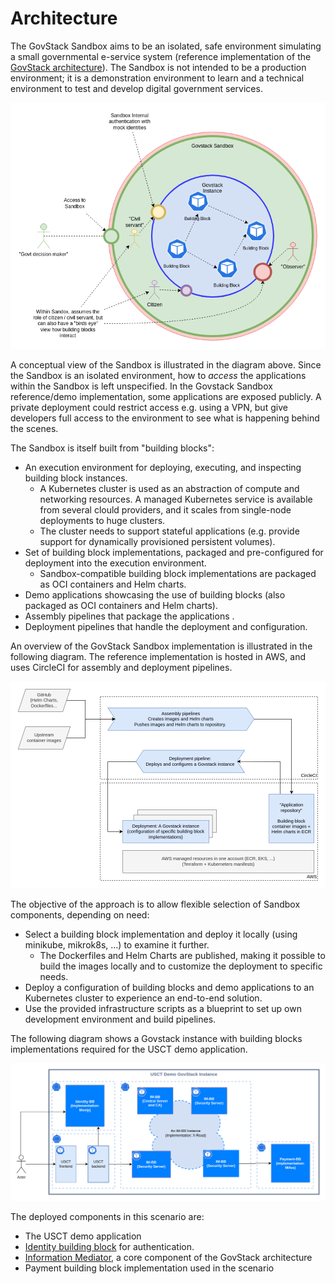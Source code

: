 # Architecture

The GovStack Sandbox aims to be an isolated, safe environment simulating a small governmental e-service system (reference implementation of the [GovStack architecture](https://govstack.gitbook.io/specification/architecture-and-nonfunctional-requirements)). The Sandbox is not intended to be a production environment; it is a demonstration environment to learn and a technical environment to test and develop digital government services.

![Sandbox conceptual view](assets/conceptual-view.drawio.png)

A conceptual view of the Sandbox is illustrated in the diagram above. Since the Sandbox is an isolated environment, how to *access* the applications within the Sandbox is left unspecified. In the Govstack Sandbox reference/demo implementation, some applications are exposed publicly. A private deployment could restrict access e.g. using a VPN, but give developers full access to the environment to see what is happening behind the scenes.

The Sandbox is itself built from "building blocks":

* An execution environment for deploying, executing, and inspecting building block instances.
    * A Kubernetes cluster is used as an abstraction of compute and networking resources. A managed Kubernetes service is available from several clould providers, and it scales from single-node deployments to huge clusters.
    * The cluster needs to support stateful applications (e.g. provide support for dynamically provisioned persistent volumes).
* Set of building block implementations, packaged and pre-configured for deployment into the execution environment.
    * Sandbox-compatible building block implementations are packaged as OCI containers and Helm charts.
* Demo applications showcasing the use of building blocks (also packaged as OCI containers and Helm charts).
* Assembly pipelines that package the applications .
* Deployment pipelines that handle the deployment and configuration.

An overview of the GovStack Sandbox implementation is illustrated in the following diagram. The reference implementation is hosted in AWS, and uses CircleCI for assembly and deployment pipelines.

![Sandbox infrastructure diagram](assets/sandbox-infrastructure.drawio.png)

The objective of the approach is to allow flexible selection of Sandbox components, depending on need:

* Select a building block implementation and deploy it locally (using minikube, mikrok8s, ...) to examine it further.
    * The Dockerfiles and Helm Charts are published, making it possible to build the images locally and to customize the deployment to specific needs. 
* Deploy a configuration of building blocks and demo applications to an Kubernetes cluster to experience an end-to-end solution.
* Use the provided infrastructure scripts as a blueprint to set up own development environment and build pipelines.

The following diagram shows a Govstack instance with building blocks implementations required for the USCT demo application.

![USCT demo GovStack instance](assets/usct-govstack-instance.drawio.png)

The deployed components in this scenario are:
* The USCT demo application
* [Identity building block](https://govstack.gitbook.io/bb-identity/) for authentication.
* [Information Mediator](https://govstack.gitbook.io/bb-information-mediation/), a core component of the GovStack architecture
* Payment building block implementation used in the scenario
